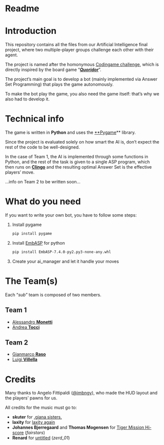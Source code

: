 # Readme

# Introduction

This repository contains all the files from our Artificial Intelligence final project, where two multiple-player groups challenge each other with their agent.

The project is named after the homonymous [Codingame challenge](https://www.notion.so/Readme-48f58f9165464fe8b9a83cf53fb059a1), which is directly inspired by the board game “*[**Quoridor**](https://it.wikipedia.org/wiki/Quoridor)*”. 

The project’s main goal is to develop a bot (mainly implemented via Answer Set Programming) that plays the game autonomously.

To make the bot play the game, you also need the game itself: that’s why we also had to develop it.

# Technical info

The game is written in **Python** and uses the [**Pygame](https://www.pygame.org/)** library.

Since the project is evaluated solely on how smart the AI is, don’t expect the rest of the code to be well-designed. 

In the case of Team 1, the AI is implemented through some functions in Python, and the rest of the task is given to a single ASP program, which then runs on [**Clingo**](https://potassco.org/clingo/) and the resulting optimal Answer Set is the effective players’ move.

…info on Team 2 to be written soon…

# What do you need

If you want to write your own bot, you have to follow some steps:

1. Install pygame
    
    ```bash
    pip install pygame
    ```
    
2. Install [EmbASP](https://github.com/DeMaCS-UNICAL/EmbASP/releases/download/7.4.0/EmbASP-7.4.0-py2.py3-none-any.whl) for python
    
    ```bash
    pip install EmbASP-7.4.0-py2.py3-none-any.whl
    ```
    
3. Create your ai_manager and let it handle your moves

# The Team(s)

Each “*sub*” team is composed of two members.

## Team 1

- [Alessandro **Monetti**](https://github.com/ilveron)
- [Andrea **Tocci**](https://github.com/AndreaYpmY)

## Team 2

- [Gianmarco **Raso**](https://github.com/Giarco)
- [Luigi **Villella**](https://github.com/GiVill)

# Credits

Many thanks to Angelo Fittipaldi ([@imbngy](https://github.com/imbngy)), who made the HUD layout and the players’ pawns for us.

All credits for the music must go to:

- **skuter** for [.giana sisters.](https://modarchive.org/index.php?request=view_by_moduleid&query=57367)
- **laxity** for [laxity again](https://modarchive.org/index.php?request=view_by_moduleid&query=85532)
- **Johannes Bjerregaard** and **Thomas Mogensen** for [Tiger Mission Hi-score](https://modarchive.org/index.php?request=view_by_moduleid&query=141569) (*fairstars*)
- **Renard** for [untitled](https://modarchive.org/index.php?request=view_by_moduleid&query=179148) (*zerd_01*)